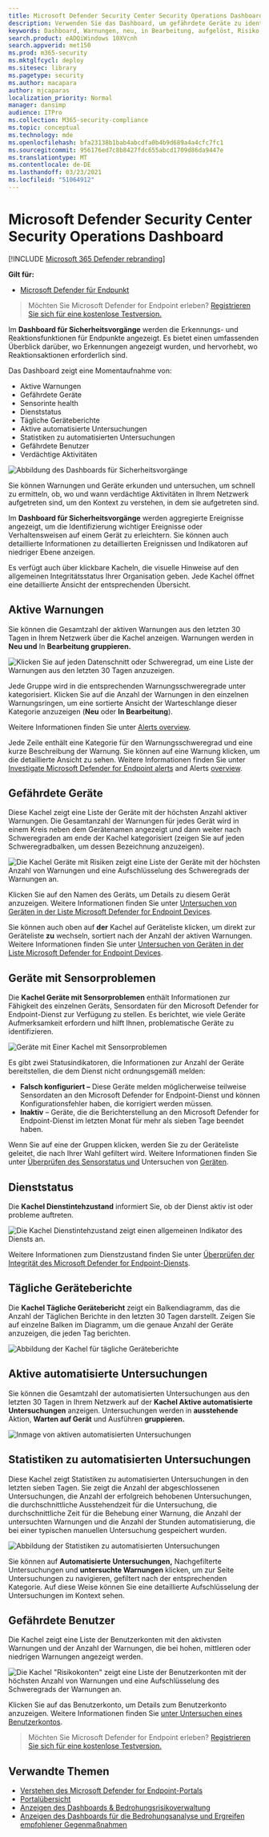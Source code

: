 ```yaml
---
title: Microsoft Defender Security Center Security Operations Dashboard
description: Verwenden Sie das Dashboard, um gefährdete Geräte zu identifizieren, den Status des Diensts zu verfolgen und Statistiken und Informationen zu Geräten und Warnungen anzuzeigen.
keywords: Dashboard, Warnungen, neu, in Bearbeitung, aufgelöst, Risiko, Gefährdete Geräte, Infektionen, Berichterstellung, Statistiken, Diagramme, Diagramme, Gesundheit, aktive Schadsoftwareerkennungen, Bedrohungskategorie, Kategorien, Kennwortdiebstahl, Ransomware, Exploit, Bedrohung, niedriger Schweregrad, aktive Schadsoftware
search.product: eADQiWindows 10XVcnh
search.appverid: met150
ms.prod: m365-security
ms.mktglfcycl: deploy
ms.sitesec: library
ms.pagetype: security
ms.author: macapara
author: mjcaparas
localization_priority: Normal
manager: dansimp
audience: ITPro
ms.collection: M365-security-compliance
ms.topic: conceptual
ms.technology: mde
ms.openlocfilehash: bfa23138b1bab4abcdfa0b4b9d689a4a4cfc7fc1
ms.sourcegitcommit: 956176ed7c8b8427fdc655abcd1709d86da9447e
ms.translationtype: MT
ms.contentlocale: de-DE
ms.lasthandoff: 03/23/2021
ms.locfileid: "51064912"
---
```

# <a name="microsoft-defender-security-center-security-operations-dashboard"></a>Microsoft Defender Security Center Security Operations Dashboard

[!INCLUDE [Microsoft 365 Defender rebranding](../../includes/microsoft-defender.md)]


**Gilt für:**
- [Microsoft Defender für Endpunkt](https://go.microsoft.com/fwlink/?linkid=2154037)

>Möchten Sie Microsoft Defender for Endpoint erleben? [Registrieren Sie sich für eine kostenlose Testversion.](https://www.microsoft.com/microsoft-365/windows/microsoft-defender-atp?ocid=docs-wdatp-secopsdashboard-abovefoldlink) 

Im **Dashboard für Sicherheitsvorgänge** werden die Erkennungs- und Reaktionsfunktionen für Endpunkte angezeigt. Es bietet einen umfassenden Überblick darüber, wo Erkennungen angezeigt wurden, und hervorhebt, wo Reaktionsaktionen erforderlich sind. 

Das Dashboard zeigt eine Momentaufnahme von:

- Aktive Warnungen
- Gefährdete Geräte
- Sensorinte health
- Dienststatus
- Tägliche Geräteberichte
- Aktive automatisierte Untersuchungen
- Statistiken zu automatisierten Untersuchungen
- Gefährdete Benutzer
- Verdächtige Aktivitäten


![Abbildung des Dashboards für Sicherheitsvorgänge](images/atp-sec-ops-dashboard.png)

Sie können Warnungen und Geräte erkunden und untersuchen, um schnell zu ermitteln, ob, wo und wann verdächtige Aktivitäten in Ihrem Netzwerk aufgetreten sind, um den Kontext zu verstehen, in dem sie aufgetreten sind.

Im **Dashboard für Sicherheitsvorgänge** werden aggregierte Ereignisse angezeigt, um die Identifizierung wichtiger Ereignisse oder Verhaltensweisen auf einem Gerät zu erleichtern. Sie können auch detaillierte Informationen zu detaillierten Ereignissen und Indikatoren auf niedriger Ebene anzeigen.

Es verfügt auch über klickbare Kacheln, die visuelle Hinweise auf den allgemeinen Integritätsstatus Ihrer Organisation geben. Jede Kachel öffnet eine detaillierte Ansicht der entsprechenden Übersicht.

## <a name="active-alerts"></a>Aktive Warnungen
Sie können die Gesamtzahl der aktiven Warnungen aus den letzten 30 Tagen in Ihrem Netzwerk über die Kachel anzeigen. Warnungen werden in **Neu und** In **Bearbeitung gruppieren.**

![Klicken Sie auf jeden Datenschnitt oder Schweregrad, um eine Liste der Warnungen aus den letzten 30 Tagen anzuzeigen.](images/active-alerts-tile.png)

Jede Gruppe wird in die entsprechenden Warnungsschweregrade unter kategorisiert. Klicken Sie auf die Anzahl der Warnungen in den einzelnen Warnungsringen, um eine sortierte Ansicht der Warteschlange dieser Kategorie anzuzeigen (**Neu** oder **In Bearbeitung**).

Weitere Informationen finden Sie unter [Alerts overview](alerts-queue.md).

Jede Zeile enthält eine Kategorie für den Warnungsschweregrad und eine kurze Beschreibung der Warnung. Sie können auf eine Warnung klicken, um die detaillierte Ansicht zu sehen. Weitere Informationen finden Sie unter  [Investigate Microsoft Defender for Endpoint alerts](investigate-alerts.md) and Alerts [overview](alerts-queue.md).


## <a name="devices-at-risk"></a>Gefährdete Geräte
Diese Kachel zeigt eine Liste der Geräte mit der höchsten Anzahl aktiver Warnungen. Die Gesamtanzahl der Warnungen für jedes Gerät wird in einem Kreis neben dem Gerätenamen angezeigt und dann weiter nach Schweregraden am ende der Kachel kategorisiert (zeigen Sie auf jeden Schweregradbalken, um dessen Bezeichnung anzuzeigen).

![Die Kachel Geräte mit Risiken zeigt eine Liste der Geräte mit der höchsten Anzahl von Warnungen und eine Aufschlüsselung des Schweregrads der Warnungen an.](images/devices-at-risk-tile.png)

Klicken Sie auf den Namen des Geräts, um Details zu diesem Gerät anzuzeigen. Weitere Informationen finden Sie unter [Untersuchen von Geräten in der Liste Microsoft Defender for Endpoint Devices](investigate-machines.md).

Sie können auch oben auf **der** Kachel auf Geräteliste klicken, um direkt zur Geräteliste **zu** wechseln, sortiert nach der Anzahl der aktiven Warnungen. Weitere Informationen finden Sie unter [Untersuchen von Geräten in der Liste Microsoft Defender for Endpoint Devices](investigate-machines.md).

## <a name="devices-with-sensor-issues"></a>Geräte mit Sensorproblemen
Die **Kachel Geräte mit Sensorproblemen** enthält Informationen zur Fähigkeit des einzelnen Geräts, Sensordaten für den Microsoft Defender for Endpoint-Dienst zur Verfügung zu stellen. Es berichtet, wie viele Geräte Aufmerksamkeit erfordern und hilft Ihnen, problematische Geräte zu identifizieren.

![Geräte mit Einer Kachel mit Sensorproblemen](images/atp-tile-sensor-health.png)

Es gibt zwei Statusindikatoren, die Informationen zur Anzahl der Geräte bereitstellen, die dem Dienst nicht ordnungsgemäß melden:
- **Falsch konfiguriert –** Diese Geräte melden möglicherweise teilweise Sensordaten an den Microsoft Defender for Endpoint-Dienst und können Konfigurationsfehler haben, die korrigiert werden müssen.
- **Inaktiv** – Geräte, die die Berichterstellung an den Microsoft Defender for Endpoint-Dienst im letzten Monat für mehr als sieben Tage beendet haben.

Wenn Sie auf eine der Gruppen klicken, werden Sie zu der Geräteliste geleitet, die nach Ihrer Wahl gefiltert wird. Weitere Informationen finden Sie unter [Überprüfen des Sensorstatus und](check-sensor-status.md) Untersuchen von [Geräten](investigate-machines.md).

## <a name="service-health"></a>Dienststatus
Die **Kachel Dienstintehzustand** informiert Sie, ob der Dienst aktiv ist oder probleme auftreten.

![Die Kachel Dienstintehzustand zeigt einen allgemeinen Indikator des Diensts an.](images/status-tile.png)

Weitere Informationen zum Dienstzustand finden Sie unter [Überprüfen der Integrität des Microsoft Defender for Endpoint-Diensts](service-status.md).


## <a name="daily-devices-reporting"></a>Tägliche Geräteberichte
Die **Kachel Tägliche Gerätebericht** zeigt ein Balkendiagramm, das die Anzahl der Täglichen Berichte in den letzten 30 Tagen darstellt. Zeigen Sie auf einzelne Balken im Diagramm, um die genaue Anzahl der Geräte anzuzeigen, die jeden Tag berichten.

![Abbildung der Kachel für tägliche Geräteberichte](images/atp-daily-devices-reporting.png)


## <a name="active-automated-investigations"></a>Aktive automatisierte Untersuchungen
Sie können die Gesamtzahl der automatisierten Untersuchungen aus den letzten 30 Tagen in Ihrem Netzwerk auf der **Kachel Aktive automatisierte Untersuchungen** anzeigen. Untersuchungen werden in **ausstehende** Aktion, **Warten auf Gerät** und Ausführen **gruppieren.**

![Inmage von aktiven automatisierten Untersuchungen](images/atp-active-investigations-tile.png)


## <a name="automated-investigations-statistics"></a>Statistiken zu automatisierten Untersuchungen
Diese Kachel zeigt Statistiken zu automatisierten Untersuchungen in den letzten sieben Tagen. Sie zeigt die Anzahl der abgeschlossenen Untersuchungen, die Anzahl der erfolgreich behobenen Untersuchungen, die durchschnittliche Ausstehendzeit für die Untersuchung, die durchschnittliche Zeit für die Behebung einer Warnung, die Anzahl der untersuchten Warnungen und die Anzahl der Stunden automatisierung, die bei einer typischen manuellen Untersuchung gespeichert wurden. 

![Abbildung der Statistiken zu automatisierten Untersuchungen](images/atp-automated-investigations-statistics.png)

Sie können auf **Automatisierte** **Untersuchungen,** Nachgefilterte Untersuchungen und  **untersuchte Warnungen** klicken, um zur Seite Untersuchungen zu navigieren, gefiltert nach der entsprechenden Kategorie. Auf diese Weise können Sie eine detaillierte Aufschlüsselung der Untersuchungen im Kontext sehen.

## <a name="users-at-risk"></a>Gefährdete Benutzer
Die Kachel zeigt eine Liste der Benutzerkonten mit den aktivsten Warnungen und der Anzahl der Warnungen, die bei hohen, mittleren oder niedrigen Warnungen angezeigt werden. 

![Die Kachel "Risikokonten" zeigt eine Liste der Benutzerkonten mit der höchsten Anzahl von Warnungen und eine Aufschlüsselung des Schweregrads der Warnungen an.](images/atp-users-at-risk.png)

Klicken Sie auf das Benutzerkonto, um Details zum Benutzerkonto anzuzeigen. Weitere Informationen finden Sie [unter Untersuchen eines Benutzerkontos](investigate-user.md).

>Möchten Sie Microsoft Defender for Endpoint erleben? [Registrieren Sie sich für eine kostenlose Testversion.](https://www.microsoft.com/microsoft-365/windows/microsoft-defender-atp?ocid=docs-wdatp-secopsdashboard-belowfoldlink)

## <a name="related-topics"></a>Verwandte Themen
- [Verstehen des Microsoft Defender for Endpoint-Portals](use.md)
- [Portalübersicht](portal-overview.md)
- [Anzeigen des Dashboards & Bedrohungsrisikoverwaltung](tvm-dashboard-insights.md)
- [Anzeigen des Dashboards für die Bedrohungsanalyse und Ergreifen empfohlener Gegenmaßnahmen](threat-analytics.md)
